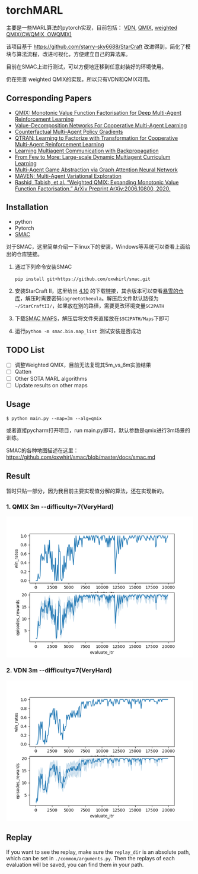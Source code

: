 # torchMARL

主要是一些MARL算法的pytorch实现，目前包括：
[VDN](https://arxiv.org/abs/1706.05296), [QMIX](https://arxiv.org/abs/1803.11485), [weighted QMIX(CWQMIX, OWQMIX)](https://arxiv.org/abs/2006.10800)

该项目基于 https://github.com/starry-sky6688/StarCraft 改进得到，简化了模块与算法流程，改进可视化，方便建立自己的算法库。

目前在SMAC上进行测试，可以方便地迁移到任意封装好的环境使用。

仍在完善 weighted QMIX的实现，所以只有VDN和QMIX可用。

## Corresponding Papers

- [QMIX: Monotonic Value Function Factorisation for Deep Multi-Agent Reinforcement Learning](https://arxiv.org/abs/1803.11485)
- [Value-Decomposition Networks For Cooperative Multi-Agent Learning](https://arxiv.org/abs/1706.05296)
- [Counterfactual Multi-Agent Policy Gradients](https://arxiv.org/abs/1705.08926)
- [QTRAN: Learning to Factorize with Transformation for Cooperative Multi-Agent Reinforcement Learning](https://arxiv.org/abs/1905.05408)
- [Learning Multiagent Communication with Backpropagation](https://arxiv.org/abs/1605.07736)
- [From Few to More: Large-scale Dynamic Multiagent Curriculum Learning](https://arxiv.org/abs/1909.02790?context=cs.MA)
- [Multi-Agent Game Abstraction via Graph Attention Neural Network](https://arxiv.org/abs/1911.10715)
- [MAVEN: Multi-Agent Variational Exploration](https://arxiv.org/abs/1910.07483)
- [Rashid, Tabish, et al. “Weighted QMIX: Expanding Monotonic Value Function Factorisation.” ArXiv Preprint ArXiv:2006.10800, 2020.](https://arxiv.org/abs/2006.10800)

## Installation

- python
- Pytorch
- [SMAC](https://github.com/oxwhirl/smac)

对于SMAC，这里简单介绍一下linux下的安装，Windows等系统可以查看上面给出的仓库链接。

1. 通过下列命令安装SMAC

   `pip install git+https://github.com/oxwhirl/smac.git`

2. 安装StarCraft II，这里给出 [4.10](http://blzdistsc2-a.akamaihd.net/Linux/SC2.4.10.zip) 的下载链接，其余版本可以查看[暴雪的仓库](https://github.com/Blizzard/s2client-proto)，解压时需要密码`iagreetotheeula`。解压后文件默认路径为`~/StarCraftII/`，如果放在别的路径，需要更改环境变量`SC2PATH`

3. 下载[SMAC MAPS](https://github.com/oxwhirl/smac/releases/download/v0.1-beta1/SMAC_Maps.zip)，解压后将文件夹直接放在`$SC2PATH/Maps`下即可

4. 运行`python -m smac.bin.map_list `测试安装是否成功




## TODO List

- [ ] 调整Weighted QMIX，目前无法复现其5m_vs_6m实验结果
- [ ] Qatten
- [ ] Other SOTA MARL algorithms
- [ ] Update results on other maps

## Usage

```shell
$ python main.py --map=3m --alg=qmix
```

或者直接pycharm打开项目，run main.py即可，默认参数是qmix进行3m场景的训练。

SMAC的各种地图描述在这里：https://github.com/oxwhirl/smac/blob/master/docs/smac.md

## Result

暂时只贴一部分，因为我目前主要实现值分解的算法，还在实现新的。

### 1. QMIX 3m --difficulty=7(VeryHard)
![qmix-3m-7](./img/qmix-3m-7.png)

### 2. VDN 3m --difficulty=7(VeryHard)

![vdn-3m-7](./img/vdn-3m-7.png)

## Replay

If you want to see the replay, make sure the `replay_dir` is an absolute path, which can be set in `./common/arguments.py`. Then the replays of each evaluation will be saved, you can find them in your path.
